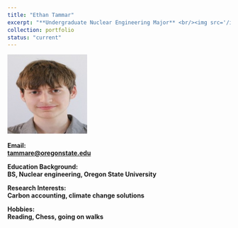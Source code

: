```yaml
---
title: "Ethan Tammar"
excerpt: "**Undergraduate Nuclear Engineering Major** <br/><img src='/images/EthanTammar.jpg' width='180' height='180'>"
collection: portfolio
status: "current"
---
```


<img src='/images/EthanTammar.jpg' width='180' height='180'>

**Email:** <br/>
**tammare@oregonstate.edu**

**Education Background:** <br/>
**BS, Nuclear engineering, Oregon State University** <br/>

**Research Interests:** <br/>
**Carbon accounting, climate change solutions**

**Hobbies:** <br/>
**Reading, Chess, going on walks**
